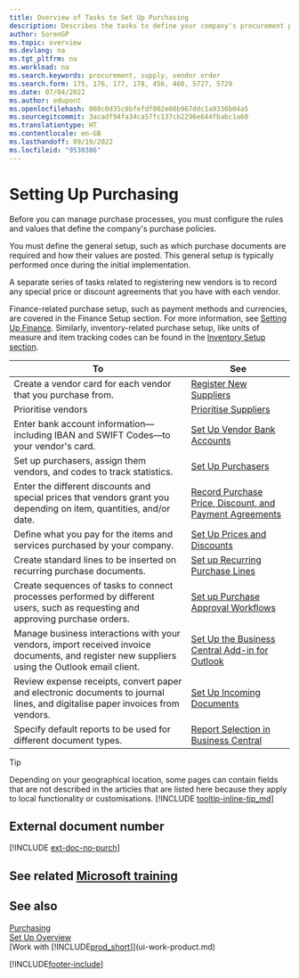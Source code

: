```yaml
---
title: Overview of Tasks to Set Up Purchasing
description: Describes the tasks to define your company's procurement policies and set up your purchasing processes.
author: SorenGP
ms.topic: overview
ms.devlang: na
ms.tgt_pltfrm: na
ms.workload: na
ms.search.keywords: procurement, supply, vendor order
ms.search.form: 175, 176, 177, 178, 456, 460, 5727, 5729
ms.date: 07/04/2022
ms.author: edupont
ms.openlocfilehash: 008c0d35c8bfefdf002e08b967ddc1a9336b04a5
ms.sourcegitcommit: 3acadf94fa34ca57fc137cb2296e644fbabc1a60
ms.translationtype: HT
ms.contentlocale: en-GB
ms.lasthandoff: 09/19/2022
ms.locfileid: "9530386"
---
```

# <a name="setting-up-purchasing"></a>Setting Up Purchasing

Before you can manage purchase processes, you must configure the rules and values that define the company's purchase policies.

You must define the general setup, such as which purchase documents are required and how their values are posted. This general setup is typically performed once during the initial implementation.

A separate series of tasks related to registering new vendors is to record any special price or discount agreements that you have with each vendor.

Finance-related purchase setup, such as payment methods and currencies, are covered in the Finance Setup section. For more information, see [Setting Up Finance](finance-setup-finance.md). Similarly, inventory-related purchase setup, like units of measure and item tracking codes can be found in the [Inventory Setup section](inventory-setup-inventory.md).

| To | See |
| --- | --- |
| Create a vendor card for each vendor that you purchase from. |[Register New Suppliers](purchasing-how-register-new-vendors.md) |
| Prioritise vendors |[Prioritise Suppliers](purchasing-how-prioritize-vendors.md) |
| Enter bank account information—including IBAN and SWIFT Codes—to your vendor's card. | [Set Up Vendor Bank Accounts](purchasing-how-set-up-vendors-bank-accounts.md) |
| Set up purchasers, assign them vendors, and codes to track statistics. |[Set Up Purchasers](purchasing-how-setup-purchasers.md) |
| Enter the different discounts and special prices that vendors grant you depending on item, quantities, and/or date. |[Record Purchase Price, Discount, and Payment Agreements](purchasing-how-record-purchase-price-discount-payment-agreements.md) |
| Define what you pay for the items and services purchased by your company.  | [Set Up Prices and Discounts](across-prices-and-discounts.md) |
| Create standard lines to be inserted on recurring purchase documents. | [Set up Recurring Purchase Lines](purchasing-how-work-recurring-purchase-lines.md) |
| Create sequences of tasks to connect processes performed by different users, such as requesting and approving purchase orders. | [Set up Purchase Approval Workflows](across-set-up-workflows.md) |
| Manage business interactions with your vendors, import received invoice documents, and register new suppliers using the Outlook email client. | [Set Up the Business Central Add-in for Outlook](admin-outlook.md) |
| Review expense receipts, convert paper and electronic documents to journal lines, and digitalise paper invoices from vendors. | [Set Up Incoming Documents](across-how-setup-income-documents.md) |
| Specify default reports to be used for different document types. |[Report Selection in Business Central](across-report-selections.md)|

> [!TIP]
> Depending on your geographical location, some pages can contain fields that are not described in the articles that are listed here because they apply to local functionality or customisations. [!INCLUDE [tooltip-inline-tip_md](includes/tooltip-inline-tip_md.md)]

## <a name="external-document-number"></a>External document number

[!INCLUDE [ext-doc-no-purch](includes/ext-doc-no-purch.md)]

## <a name="see-related-microsoft-training"></a>See related [Microsoft training](/training/paths/trade-get-started-dynamics-365-business-central/)

## <a name="see-also"></a>See also 

[Purchasing](purchasing-manage-purchasing.md)  
[Set Up Overview](setup.md)  
[Work with [!INCLUDE[prod_short](includes/prod_short.md)]](ui-work-product.md)

[!INCLUDE[footer-include](includes/footer-banner.md)]

